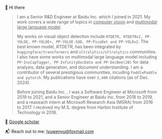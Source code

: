 <!-- ### Hi there 👋 🍀 🌱 -->

👋 Hi there

> I am a Senior R&D Engineer at Baidu Inc. which I joined in 2021. My work covers a wide range of topics in <ins>computer vision</ins> and <ins>multimodal large language model</ins>.
> 
> My works on visual object detection include `RTDETR, RTDETRv2, PP-YOLOE, PP-YOLOE+, PP-YOLOE-SOD, PP-PicoDet and PP-YOLOv2`. The best known model, *RTDETR*, has been integrated by `huggingface/transformers` and `ultralytics/ultralytics` communities. I also have some works on multimodal large language model including `PP-InsCapTagger, PP-InfinityDocData and PP-DocBee(2B)` for data analysis, data generation, and document understanding. I am a contributor of several prestigious communities, incuding `PaddlePaddle and pytorch`. My publications have over `1,400` citations (as of Dec. 2024). 
> 
> Before joining Baidu Inc. , I was a Software Engineer at Microsoft from 2019 to 2021, and a Senior Engineer at Baidu Inc. from 2018 to 2019, and a reaseach intern at Microsoft Research Asia (MSRA) from 2016 to 2017. I received my M.S. degree from Harbin Institute of Technology in 2018.

🔭 [Google scholar](https://scholar.google.com/citations?user=pERUva8AAAAJ&hl=en)

📬 Reach out to me: lyuwenyu@foxmail.com



<!--

<!--

- CV
  - Author of **RTDETR, RTDETRv2, PPYOLOE, PPYOLOE+, PicoDet and PPYOLOv2**
- MLLM
  - Author of **PP-InstCapTagger**
- Repo
  - Leader of  **PaddleDetection, PaddleMIX, RT-DETR**
  - Contributor of **Paddle, Pytorch**
  
-->

<!-- 
<p align="center">
  <samp>
Hi, I'm lyuwenyu. 
    <br/> 
    Author of RT-DETR, PP-YOLOE+, PP-YOLOE, PP-PicoDet, PP-YOLOv2.  
    <br/> 
    PaddleDetetion & PaddleMIX Maintainer.
  </samp>
  <br/>
  <br/>
</p>
 -->

 
<!--   <img src="https://github-readme-stats.vercel.app/api?username=lyuwenyu&show_icons=true" alt="lyuwenyu github stats"></img>
  <img src="https://github-readme-stats.vercel.app/api/top-langs/?username=lyuwenyu" alt="lyuwenyu github stats"></img>
 -->

<!-- <div align="center"> <img src="https://metrics.lecoq.io/lyuwenyu?template=classic&config.timezone=Asia%2FShanghai"> </div> -->

<!--
**lyuwenyu/lyuwenyu** is a ✨ _special_ ✨ repository because its `README.md` (this file) appears on your GitHub profile.

Here are some ideas to get you started:

- 🔭 I’m currently working on ...
- 🌱 I’m currently learning ...
- 👯 I’m looking to collaborate on ...
- 🤔 I’m looking for help with ...
- 💬 Ask me about ...
- 📫 How to reach me: ...
- 😄 Pronouns: ...
- ⚡ Fun fact: ...
-->
